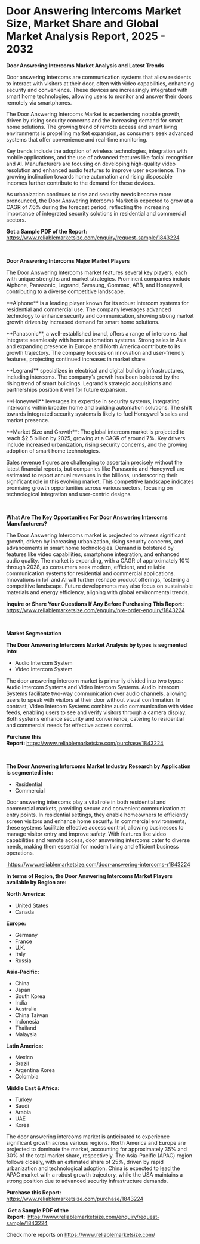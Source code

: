 <p><h1>Door Answering Intercoms Market Size, Market Share and Global Market Analysis Report, 2025 - 2032</h1></p><p><strong>Door Answering Intercoms Market Analysis and Latest Trends</strong></p>
<p><p>Door answering intercoms are communication systems that allow residents to interact with visitors at their door, often with video capabilities, enhancing security and convenience. These devices are increasingly integrated with smart home technologies, allowing users to monitor and answer their doors remotely via smartphones.</p><p>The Door Answering Intercoms Market is experiencing notable growth, driven by rising security concerns and the increasing demand for smart home solutions. The growing trend of remote access and smart living environments is propelling market expansion, as consumers seek advanced systems that offer convenience and real-time monitoring.</p><p>Key trends include the adoption of wireless technologies, integration with mobile applications, and the use of advanced features like facial recognition and AI. Manufacturers are focusing on developing high-quality video resolution and enhanced audio features to improve user experience. The growing inclination towards home automation and rising disposable incomes further contribute to the demand for these devices.</p><p>As urbanization continues to rise and security needs become more pronounced, the Door Answering Intercoms Market is expected to grow at a CAGR of 7.6% during the forecast period, reflecting the increasing importance of integrated security solutions in residential and commercial sectors.</p></p>
<p><strong>Get a Sample PDF of the Report:&nbsp;</strong> <a href="https://www.reliablemarketsize.com/enquiry/request-sample/1843224?utm_campaign=3226&utm_medium=2&utm_source=Github&utm_content=ia&utm_term=12042025&utm_id=door-answering-intercoms">https://www.reliablemarketsize.com/enquiry/request-sample/1843224</a></p>
<p>&nbsp;</p>
<p><strong>Door Answering Intercoms Major Market Players</strong></p>
<p><p>The Door Answering Intercoms market features several key players, each with unique strengths and market strategies. Prominent companies include Aiphone, Panasonic, Legrand, Samsung, Commax, ABB, and Honeywell, contributing to a diverse competitive landscape.</p><p>**Aiphone** is a leading player known for its robust intercom systems for residential and commercial use. The company leverages advanced technology to enhance security and communication, showing strong market growth driven by increased demand for smart home solutions. </p><p>**Panasonic**, a well-established brand, offers a range of intercoms that integrate seamlessly with home automation systems. Strong sales in Asia and expanding presence in Europe and North America contribute to its growth trajectory. The company focuses on innovation and user-friendly features, projecting continued increases in market share.</p><p>**Legrand** specializes in electrical and digital building infrastructures, including intercoms. The company’s growth has been bolstered by the rising trend of smart buildings. Legrand’s strategic acquisitions and partnerships position it well for future expansion.</p><p>**Honeywell** leverages its expertise in security systems, integrating intercoms within broader home and building automation solutions. The shift towards integrated security systems is likely to fuel Honeywell’s sales and market presence.</p><p>**Market Size and Growth**: The global intercom market is projected to reach $2.5 billion by 2025, growing at a CAGR of around 7%. Key drivers include increased urbanization, rising security concerns, and the growing adoption of smart home technologies. </p><p>Sales revenue figures are challenging to ascertain precisely without the latest financial reports, but companies like Panasonic and Honeywell are estimated to report annual revenues in the billions, underscoring their significant role in this evolving market. This competitive landscape indicates promising growth opportunities across various sectors, focusing on technological integration and user-centric designs.</p></p>
<p>&nbsp;</p>
<p><strong>What Are The Key Opportunities For Door Answering Intercoms Manufacturers?</strong></p>
<p><p>The Door Answering Intercoms market is projected to witness significant growth, driven by increasing urbanization, rising security concerns, and advancements in smart home technologies. Demand is bolstered by features like video capabilities, smartphone integration, and enhanced audio quality. The market is expanding, with a CAGR of approximately 10% through 2028, as consumers seek modern, efficient, and reliable communication systems for residential and commercial applications. Innovations in IoT and AI will further reshape product offerings, fostering a competitive landscape. Future developments may also focus on sustainable materials and energy efficiency, aligning with global environmental trends.</p></p>
<p><strong>Inquire or Share Your Questions If Any Before Purchasing This Report:</strong> <a href="https://www.reliablemarketsize.com/enquiry/pre-order-enquiry/1843224?utm_campaign=3226&utm_medium=2&utm_source=Github&utm_content=ia&utm_term=12042025&utm_id=door-answering-intercoms">https://www.reliablemarketsize.com/enquiry/pre-order-enquiry/1843224</a></p>
<p>&nbsp;</p>
<p><strong>Market Segmentation</strong></p>
<p><strong>The Door Answering Intercoms Market Analysis by types is segmented into:</strong></p>
<p><ul><li>Audio Intercom System</li><li>Video Intercom System</li></ul></p>
<p><p>The door answering intercom market is primarily divided into two types: Audio Intercom Systems and Video Intercom Systems. Audio Intercom Systems facilitate two-way communication over audio channels, allowing users to speak with visitors at their door without visual confirmation. In contrast, Video Intercom Systems combine audio communication with video feeds, enabling users to see and verify visitors through a camera display. Both systems enhance security and convenience, catering to residential and commercial needs for effective access control.</p></p>
<p><strong>Purchase this Report:&nbsp;</strong><a href="https://www.reliablemarketsize.com/purchase/1843224?utm_campaign=3226&utm_medium=2&utm_source=Github&utm_content=ia&utm_term=12042025&utm_id=door-answering-intercoms">https://www.reliablemarketsize.com/purchase/1843224</a></p>
<p>&nbsp;</p>
<p><strong>The Door Answering Intercoms Market Industry Research by Application is segmented into:</strong></p>
<p><ul><li>Residential</li><li>Commercial</li></ul></p>
<p><p>Door answering intercoms play a vital role in both residential and commercial markets, providing secure and convenient communication at entry points. In residential settings, they enable homeowners to efficiently screen visitors and enhance home security. In commercial environments, these systems facilitate effective access control, allowing businesses to manage visitor entry and improve safety. With features like video capabilities and remote access, door answering intercoms cater to diverse needs, making them essential for modern living and efficient business operations.</p></p>
<p><a href="https://www.reliablemarketsize.com/door-answering-intercoms-r1843224?utm_campaign=3226&utm_medium=2&utm_source=Github&utm_content=ia&utm_term=12042025&utm_id=door-answering-intercoms">&nbsp;https://www.reliablemarketsize.com/door-answering-intercoms-r1843224</a></p>
<p><strong>In terms of Region, the Door Answering Intercoms Market Players available by Region are:</strong></p>
<p>
    <p> <strong> North America: </strong>
        <ul>
            <li>United States</li>
            <li>Canada</li>
        </ul>
        </p> 
    <p> <strong> Europe: </strong>
        <ul>
            <li>Germany</li>
            <li>France</li>
            <li>U.K.</li>
            <li>Italy</li>
            <li>Russia</li>
        </ul>
        </p> 
    <p> <strong> Asia-Pacific: </strong>
        <ul>
            <li>China</li>
            <li>Japan</li>
            <li>South Korea</li>
            <li>India</li>
            <li>Australia</li>
            <li>China Taiwan</li>
            <li>Indonesia</li>
            <li>Thailand</li>
            <li>Malaysia</li>
        </ul>
        </p> 
    <p> <strong> Latin America: </strong>
        <ul>
            <li>Mexico</li>
            <li>Brazil</li>
            <li>Argentina Korea</li>
            <li>Colombia</li>
        </ul>
        </p> 
    <p> <strong> Middle East & Africa: </strong>
        <ul>
            <li>Turkey</li>
            <li>Saudi</li>
            <li>Arabia</li>
            <li>UAE</li>
            <li>Korea</li>
        </ul>
    </p>
    </p>
<p><p>The door answering intercoms market is anticipated to experience significant growth across various regions. North America and Europe are projected to dominate the market, accounting for approximately 35% and 30% of the total market share, respectively. The Asia-Pacific (APAC) region follows closely, with an estimated share of 25%, driven by rapid urbanization and technological adoption. China is expected to lead the APAC market with a robust growth trajectory, while the USA maintains a strong position due to advanced security infrastructure demands.</p></p>
<p><strong>Purchase this Report: </strong><a href="https://www.reliablemarketsize.com/purchase/1843224?utm_campaign=3226&utm_medium=2&utm_source=Github&utm_content=ia&utm_term=12042025&utm_id=door-answering-intercoms">https://www.reliablemarketsize.com/purchase/1843224</a></p>
<p>&nbsp;<strong>Get a Sample PDF of the Report:&nbsp;&nbsp;</strong><a href="https://www.reliablemarketsize.com/enquiry/request-sample/1843224?utm_campaign=3226&utm_medium=2&utm_source=Github&utm_content=ia&utm_term=12042025&utm_id=door-answering-intercoms">https://www.reliablemarketsize.com/enquiry/request-sample/1843224</a></p>
<p><strong></strong></p>
<p>Check more reports on <a href="https://www.reliablemarketsize.com/?utm_campaign=3226&utm_medium=2&utm_source=Github&utm_content=ia&utm_term=12042025&utm_id=door-answering-intercoms">https://www.reliablemarketsize.com/</a></p>